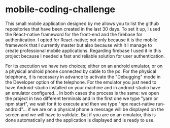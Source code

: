 # mobile-coding-challenge
This small mobile application designed by me allows you to list the github repositories that have been created in the last 30 days. 
To set it up, I used the React-native frameword for the front-end and the firebase for authentication. 
I opted for React-native; not only because it is the mobile framework that I currently master but also because with it 
I manage to create professional mobile applications. 
Regarding firebase I used it in this project because I needed a fast and reliable solution for user authentication. 

For its execution we have two choices; either on an android emulator, or on a physical android phone connected by cable to the pc.
For the physical telephone, it is necessary in advance to activate the "Debugging" mode in the Developer option of the telephone. 
For the emulator you just need to have Android-studio installed on your machine and in android-studio have an emulator configured...
In both cases the process is the same: we open the project in two different terminals and in the first one we type "yarn or npm start", 
we wait for it to execute and then we type "npx react-native run-android"... 
if we are on a physical phone a message will be displayed on the screen and we will have to validate. 
But if you are on an emulator, this is done automatically and the application is displayed and is ready to use.

